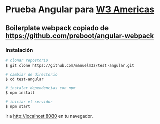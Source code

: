 # Prueba Angular para [W3 Americas](https://www.w3americas.com/)

## Boilerplate webpack copiado de https://github.com/preboot/angular-webpack

### Instalación

```bash
# clonar repostorio
$ git clone https://github.com/manuelm3z/test-angular.git

# cambiar de directorio
$ cd test-angular

# instalar dependencias con npm
$ npm install

# iniciar el servidor
$ npm start
```

ir a [http://localhost:8080](http://localhost:8080) en tu navegador.
